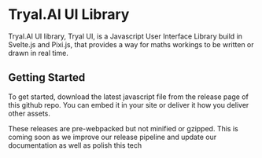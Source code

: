 # Tryal.AI UI Library

Tryal.AI UI library, Tryal UI, is a Javascript User Interface Library build in Svelte.js and Pixi.js, that provides a way for maths workings to be written or drawn in real time.

## Getting Started

To get started, download the latest javascript file from the release page of this github repo. You can embed it in your site or deliver it how you deliver other assets.

These releases are pre-webpacked but not minified or gzipped. This is coming soon as we improve our release pipeline and update our documentation as well as polish this tech